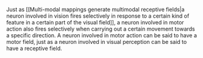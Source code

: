 ---
---

Just as [[Multi-modal mappings generate multimodal receptive fields|a neuron involved in vision fires selectively in response to a certain kind of feature in a certain part of the visual field]], a neuron involved in motor action also fires selectively when carrying out a certain movement towards a specific direction. A neuron involved in motor action can be said to have a motor field, just as a neuron involved in visual perception can be said to have a receptive field.